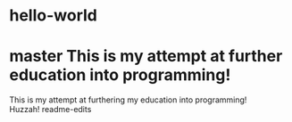 # hello-world

master
This is my attempt at further education into programming!
=====
This is my attempt at furthering my education into programming!  
Huzzah!
readme-edits
